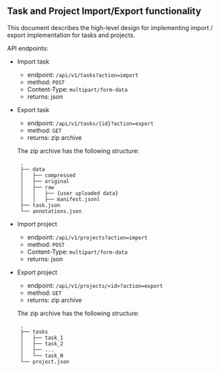 ## Task and Project Import/Export functionality

This document describes the high-level design for implementing import / export implementation for tasks and projects.

API endpoints:

- Import task

  - endpoint: `/api/v1/tasks?action=import​`
  - method: `POST`
  - Content-Type: `multipart/form-data​`
  - returns: json

- Export task

  - endpoint: `/api/v1/tasks/{id}?action=export​`
  - method: `GET`
  - returns: zip archive

  The zip archive has the following structure:

  ```
   .
   ├── data
   │   ├── compressed
   │   ├── original
   │   ├── raw
   │   │   ├── {user uploaded data}
   │   │   ├── manifest.jsonl
   ├── task.json
   └── annotations.json
  ```

- Import project

  - endpoint: `/api/v1/projects?action=import​`
  - method: `POST`
  - Content-Type: `multipart/form-data​`
  - returns: json

- Export project

  - endpoint: `/api/v1/projects/<id>?action=export​`
  - method: `GET`
  - returns: zip archive

  The zip archive has the following structure:

  ```
   .
   ├── tasks
   │   ├── task_1
   │   ├── task_2
   │   ├── ...
   │   └── task_N
   └── project.json
  ```
